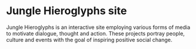 # Jungle Hieroglyphs site

Jungle Hieroglyphs is an interactive site employing various forms of media to motivate dialogue, thought and action. These projects portray people, culture and events with the goal of inspiring positive social change.
